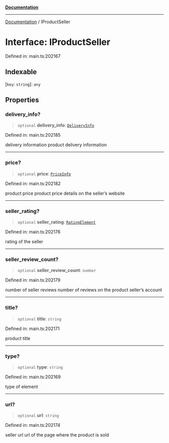 [**Documentation**](../README.md)

***

[Documentation](../README.md) / IProductSeller

# Interface: IProductSeller

Defined in: main.ts:202167

## Indexable

\[`key`: `string`\]: `any`

## Properties

### delivery\_info?

> `optional` **delivery\_info**: [`DeliveryInfo`](../classes/DeliveryInfo.md)

Defined in: main.ts:202185

delivery information
product delivery information

***

### price?

> `optional` **price**: [`PriceInfo`](../classes/PriceInfo.md)

Defined in: main.ts:202182

product price
product price details on the seller’s website

***

### seller\_rating?

> `optional` **seller\_rating**: [`RatingElement`](../classes/RatingElement.md)

Defined in: main.ts:202176

rating of the seller

***

### seller\_review\_count?

> `optional` **seller\_review\_count**: `number`

Defined in: main.ts:202179

number of seller reviews
number of reviews on the product seller’s account

***

### title?

> `optional` **title**: `string`

Defined in: main.ts:202171

product title

***

### type?

> `optional` **type**: `string`

Defined in: main.ts:202169

type of element

***

### url?

> `optional` **url**: `string`

Defined in: main.ts:202174

seller url
url of the page where the product is sold
